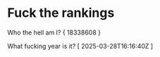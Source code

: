 # Fuck the rankings

Who the hell am I?
{ 18338608 }

What fucking year is it?
[ 2025-03-28T16:16:40Z ]
